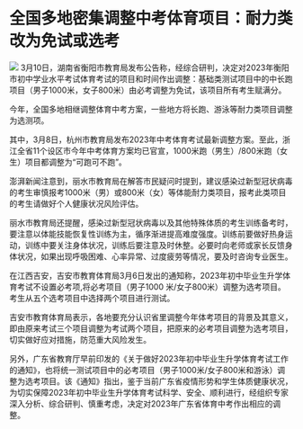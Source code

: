 # 全国多地密集调整中考体育项目：耐力类改为免试或选考

![](https://inews.gtimg.com/om_bt/O2OULRt0oMVdWnWeorF_fusv1suL5FyJVINNMAvK7D0fkAA/1000)
3月10日，湖南省衡阳市教育局发布公告称，经综合研判，决定对2023年衡阳市初中学业水平考试体育考试的项目和时间作出调整：基础类测试项目中的中长跑项目（男子1000米，女子800米）由必考调整为免试，该项目所有考生赋满分。

今年，全国多地相继调整体育中考方案，一些地方将长跑、游泳等耐力类项目调整为选测项。

其中，3月8日，杭州市教育局发布2023年中考体育考试最新调整方案。至此，浙江全省11个设区市今年中考体育方案均已官宣，1000米跑（男生）/800米跑（女生）项目都调整为“可跑可不跑”。

澎湃新闻注意到，丽水市教育局在解答市民疑问时提到，建议感染过新型冠状病毒的考生审慎报考1000米（男）或800米（女）等体能耐力类项目，报考此类项目的考生请做好个人健康状况风险评估。

丽水市教育局还提醒，感染过新型冠状病毒以及其他特殊体质的考生训练备考时，要注意以体能技能恢复性训练为主，循序渐进提高难度强度。训练前要做好热身运动，训练中要关注身体状况，训练后要注意及时休整。必要时向老师或家长反馈身体状况，如果出现呼吸困难、心率异常、过度疲劳等情况，要及时咨询专业医生。

在江西吉安，吉安市教育体育局3月6日发出的通知称，2023年初中毕业生升学体育考试不设置必考项,将必考项目（男子1000
米/女子800米）调整为选考项目。考生从五个选考项目中选择两个项目进行测试。

吉安市教育体育局表示，各地要充分认识省里调整今年体考项目的背景及其意义，即由原来考试三个项目调整为考试两个项目，把原来的必考项目调整为选考项目，切实做好应对措施，防范重大风险发生。

另外，广东省教育厅早前印发的《关于做好2023年初中毕业生升学体育考试工作的通知》，也将统一测试项目中的必考项目（男子1000米/女子800米和游泳）调整为选考项目。该《通知》指出，鉴于当前广东省疫情形势和学生体质健康状况，为切实保障2023年初中毕业生升学体育考试科学、安全、顺利进行，经组织专家深入分析、综合研判、慎重考虑，决定对2023年广东省体育中考作出相应的调整。

